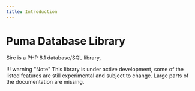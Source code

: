 ```yaml
---
title: Introduction
---
```

Puma Database Library
=====================

Sire is a PHP 8.1 database/SQL library,

!!! warning "Note"
    This library is under active development, some of the listed features are still experimental and subject to change. Large parts of the documentation are missing. 
